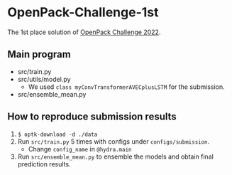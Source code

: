 # OpenPack-Challenge-1st
The 1st place solution of [OpenPack Challenge 2022](https://open-pack.github.io/challenge2022).

## Main program

- src/train.py
- src/utils/model.py
    - We used `class myConvTransformerAVECplusLSTM` for the submission.
- src/ensemble_mean.py

## How to reproduce submission results
1. `$ optk-download -d ./data`
1. Run `src/train.py` 5 times with configs under `configs/submission`.
    - Change `config_name` in `@hydra.main`
1. Run `src/ensemble_mean.py` to ensemble the models and obtain final prediction results.

